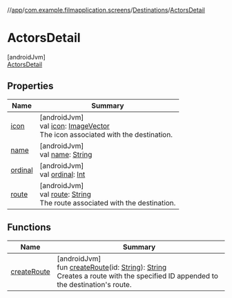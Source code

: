 //[app](../../../../index.md)/[com.example.filmapplication.screens](../../index.md)/[Destinations](../index.md)/[ActorsDetail](index.md)

# ActorsDetail

[androidJvm]\
[ActorsDetail](index.md)

## Properties

| Name | Summary |
|---|---|
| [icon](../icon.md) | [androidJvm]<br>val [icon](../icon.md): [ImageVector](https://developer.android.com/reference/kotlin/androidx/compose/ui/graphics/vector/ImageVector.html)<br>The icon associated with the destination. |
| [name](../../../com.example.filmapplication.screens.utils/-film-application-navigation-type/-p-e-r-m-a-n-e-n-t_-n-a-v-i-g-a-t-i-o-n_-d-r-a-w-e-r/index.md#-372974862%2FProperties%2F-912451524) | [androidJvm]<br>val [name](../../../com.example.filmapplication.screens.utils/-film-application-navigation-type/-p-e-r-m-a-n-e-n-t_-n-a-v-i-g-a-t-i-o-n_-d-r-a-w-e-r/index.md#-372974862%2FProperties%2F-912451524): [String](https://kotlinlang.org/api/latest/jvm/stdlib/kotlin/-string/index.html) |
| [ordinal](../../../com.example.filmapplication.screens.utils/-film-application-navigation-type/-p-e-r-m-a-n-e-n-t_-n-a-v-i-g-a-t-i-o-n_-d-r-a-w-e-r/index.md#-739389684%2FProperties%2F-912451524) | [androidJvm]<br>val [ordinal](../../../com.example.filmapplication.screens.utils/-film-application-navigation-type/-p-e-r-m-a-n-e-n-t_-n-a-v-i-g-a-t-i-o-n_-d-r-a-w-e-r/index.md#-739389684%2FProperties%2F-912451524): [Int](https://kotlinlang.org/api/latest/jvm/stdlib/kotlin/-int/index.html) |
| [route](../route.md) | [androidJvm]<br>val [route](../route.md): [String](https://kotlinlang.org/api/latest/jvm/stdlib/kotlin/-string/index.html)<br>The route associated with the destination. |

## Functions

| Name | Summary |
|---|---|
| [createRoute](../create-route.md) | [androidJvm]<br>fun [createRoute](../create-route.md)(id: [String](https://kotlinlang.org/api/latest/jvm/stdlib/kotlin/-string/index.html)): [String](https://kotlinlang.org/api/latest/jvm/stdlib/kotlin/-string/index.html)<br>Creates a route with the specified ID appended to the destination's route. |
